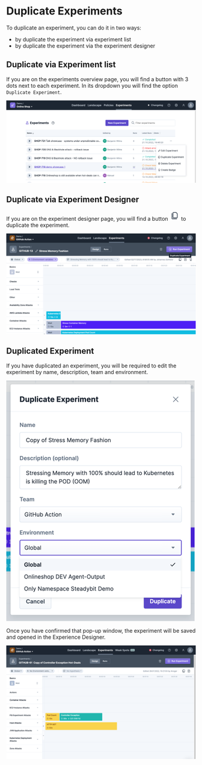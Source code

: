 # Duplicate Experiments

To duplicate an experiment, you can do it in two ways:
- by duplicate the experiment via experiment list
- by duplicate the experiment via the experiment designer

## Duplicate via Experiment list

If you are on the experiments overview page, you will find a button with 3 dots next to each experiment.
In its dropdown you will find the option `Duplicate Experiment`.

![Duplicate via Experiement List](duplicateViaList.png)

## Duplicate via Experiment Designer

If you are on the experiment designer page, you will find a button ![Button](duplicateButton.png) to duplicate the experiment.

![Duplicate via Designer.png](duplicateExperimentViaDesigner.png)


## Duplicated Experiment

If you have duplicated an experiment, you will be required to edit the experiment by name, description, team and environment. 

![Duplicate Popup](duplicatePopup.png)

Once you have confirmed that pop-up window, the experiment will be saved and opened in the Experience Designer.

![Duplicated Experiment](duplicatedExperiment.png)